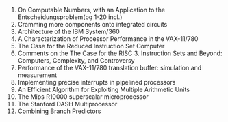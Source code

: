 1. On Computable Numbers, with an Application to the Entscheidungsproblem(pg 1-20 incl.) 
2. Cramming more components onto integrated circuits
3. Architecture of the IBM System/360
4. A Characterization of Processor Performance in the VAX-11/780
5. The Case for the Reduced Instruction Set Computer
6. Comments on the The Case for the RISC 3. Instruction Sets and Beyond: Computers, Complexity, and Controversy
7. Performance of the VAX-11/780 translation buffer: simulation and measurement
8. Implementing precise interrupts in pipelined processors
9. An Efficient Algorithm for Exploiting Multiple Arithmetic Units
10. The Mips R10000 superscalar microprocessor
11. The Stanford DASH Multiprocessor
12. Combining Branch Predictors